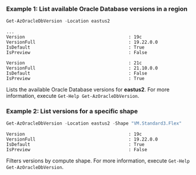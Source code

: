 ### Example 1: List available Oracle Database versions in a region
```powershell
Get-AzOracleDbVersion -Location eastus2
```

```output
...
Version                                       : 19c
VersionFull                                   : 19.22.0.0
IsDefault                                     : True
IsPreview                                     : False

Version                                       : 21c
VersionFull                                   : 21.10.0.0
IsDefault                                     : False
IsPreview                                     : True
```

Lists the available Oracle Database versions for **eastus2**. For more information, execute `Get-Help Get-AzOracleDbVersion`.

### Example 2: List versions for a specific shape
```powershell
Get-AzOracleDbVersion -Location eastus2 -Shape "VM.Standard3.Flex"
```

```output
Version                                       : 19c
VersionFull                                   : 19.22.0.0
IsDefault                                     : True
IsPreview                                     : False
```

Filters versions by compute shape. For more information, execute `Get-Help Get-AzOracleDbVersion`.